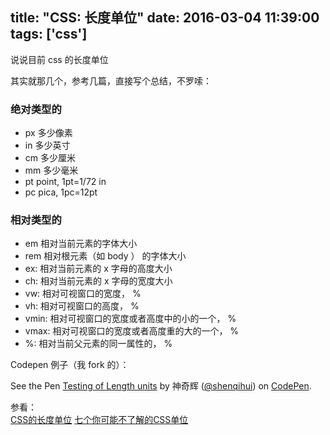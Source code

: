 title: "CSS: 长度单位"
date: 2016-03-04 11:39:00
tags: ['css']
---

说说目前 css 的长度单位

<!--more-->

其实就那几个，参考几篇，直接写个总结，不罗嗦：

### 绝对类型的

- px 多少像素
- in 多少英寸
- cm 多少厘米
- mm 多少毫米
- pt point, 1pt=1/72 in
- pc pica, 1pc=12pt

### 相对类型的

- em 相对当前元素的字体大小
- rem 相对根元素（如 body ） 的字体大小
- ex: 相对当前元素的 x 字母的高度大小
- ch: 相对当前元素的 x 字母的宽度大小
- vw: 相对可视窗口的宽度， %
- vh: 相对可视窗口的高度， %
- vmin: 相对可视窗口的宽度或者高度中的小的一个， %
- vmax: 相对可视窗口的宽度或者高度重的大的一个， %
- %: 相对当前父元素的同一属性的， %


Codepen 例子（我 fork 的）：

<p data-height="268" data-theme-id="0" data-slug-hash="wGKKvN" data-default-tab="result" data-user="shenqihui" class="codepen">See the Pen <a href="http://codepen.io/shenqihui/pen/wGKKvN/">Testing of Length units</a> by 神奇辉 (<a href="http://codepen.io/shenqihui">@shenqihui</a>) on <a href="http://codepen.io">CodePen</a>.</p>
<script async src="//assets.codepen.io/assets/embed/ei.js"></script>




参看：  
[CSS的长度单位](http://www.w3cplus.com/css/the-lengths-of-css.html)
[七个你可能不了解的CSS单位](http://www.w3cplus.com/css/7-css-units-you-might-not-know-about.html) 